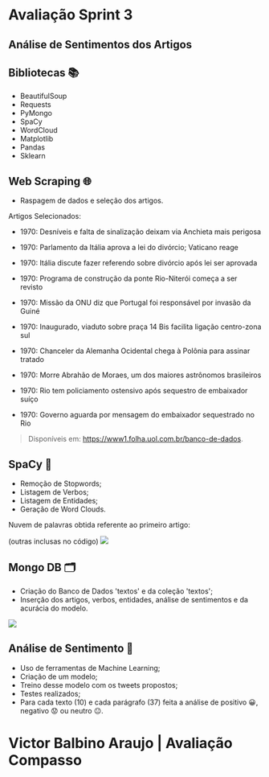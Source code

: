 # Avaliação Sprint 3

## Análise de Sentimentos dos Artigos

## Bibliotecas 📚

- BeautifulSoup
- Requests
- PyMongo
- SpaCy
- WordCloud
- Matplotlib
- Pandas
- Sklearn

## Web Scraping 🌐
- Raspagem de dados e seleção dos artigos.

Artigos Selecionados:

- 1970: Desníveis e falta de sinalização deixam via Anchieta mais perigosa

- 1970: Parlamento da Itália aprova a lei do divórcio; Vaticano reage

- 1970: Itália discute fazer referendo sobre divórcio após lei ser aprovada

- 1970: Programa de construção da ponte Rio-Niterói começa a ser revisto

- 1970: Missão da ONU diz que Portugal foi responsável por invasão da Guiné

- 1970: Inaugurado, viaduto sobre praça 14 Bis facilita ligação centro-zona sul

- 1970: Chanceler da Alemanha Ocidental chega à Polônia para assinar tratado

- 1970: Morre Abrahão de Moraes, um dos maiores astrônomos brasileiros

- 1970: Rio tem policiamento ostensivo após sequestro de embaixador suíço

- 1970: Governo aguarda por mensagem do embaixador sequestrado no Rio

> Disponíveis em: https://www1.folha.uol.com.br/banco-de-dados.

## SpaCy 💬
- Remoção de Stopwords;
- Listagem de Verbos;
- Listagem de Entidades;
- Geração de Word Clouds.


Nuvem de palavras obtida referente ao primeiro artigo:

(outras inclusas no código)
<img src=https://i.ibb.co/9bKJ8Ps/Nuvem-Palavras-Primeiro-Artigo-2.jpg>

## Mongo DB 🗂️
- Criação do Banco de Dados 'textos' e da coleção 'textos';
- Inserção dos artigos, verbos, entidades, análise de sentimentos e da acurácia do modelo.

<img src=https://siga0984.files.wordpress.com/2019/11/mongodb-logo.png>

## Análise de Sentimento 🤖
 
- Uso de ferramentas de Machine Learning;
- Criação de um modelo;
- Treino desse modelo com os tweets propostos;
- Testes realizados;
- Para cada texto (10) e cada parágrafo (37) feita a análise de positivo 😀, negativo 😟 ou neutro 😐.

# Victor Balbino Araujo | Avaliação Compasso
